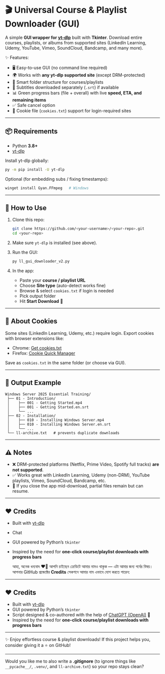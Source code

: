 # 🎬 Universal Course & Playlist Downloader (GUI)

A simple **GUI wrapper for [yt-dlp](https://github.com/yt-dlp/yt-dlp)** built with **Tkinter**.
Download entire courses, playlists, or albums from supported sites (LinkedIn Learning, Udemy, YouTube, Vimeo, SoundCloud, Bandcamp, and many more).

✨ Features:

* 🖥️ Easy-to-use GUI (no command line required)
* 🌍 Works with **any yt-dlp supported site** (except DRM-protected)
* 📂 Smart folder structure for courses/playlists
* 📝 Subtitles downloaded separately (`.srt`) if available
* 📊 Green progress bars (file + overall) with live **speed, ETA, and remaining items**
* ✅ Safe cancel option
* 🔑 Cookie file (`cookies.txt`) support for login-required sites

---

## 📦 Requirements

* Python **3.8+**
* [yt-dlp](https://github.com/yt-dlp/yt-dlp)

Install yt-dlp globally:

```bash
py -m pip install -U yt-dlp
```

Optional (for embedding subs / fixing timestamps):

```bash
winget install Gyan.FFmpeg   # Windows
```

---

## 🚀 How to Use

1. Clone this repo:

   ```bash
   git clone https://github.com/<your-username>/<your-repo>.git
   cd <your-repo>
   ```

2. Make sure `yt-dlp` is installed (see above).

3. Run the GUI:

   ```bash
   py ll_gui_downloader_v2.py
   ```

4. In the app:

   * Paste your **course / playlist URL**
   * Choose **Site type** (auto-detect works fine)
   * Browse & select `cookies.txt` if login is needed
   * Pick output folder
   * Hit **Start Download** 🎉

---

## 🍪 About Cookies

Some sites (LinkedIn Learning, Udemy, etc.) require login.
Export cookies with browser extensions like:

* Chrome: [Get cookies.txt](https://chrome.google.com/webstore/detail/get-cookiestxt/lgmpcpglpngdoalbgeoldeajfclnhafa)
* Firefox: [Cookie Quick Manager](https://addons.mozilla.org/en-US/firefox/addon/cookie-quick-manager/)

Save as `cookies.txt` in the same folder (or choose via GUI).

---

## 📂 Output Example

```
Windows Server 2025 Essential Training/
 ├── 01 - Introduction/
 │    ├── 001 - Getting Started.mp4
 │    ├── 001 - Getting Started.en.srt
 │    └── ...
 ├── 02 - Installation/
 │    ├── 010 - Installing Windows Server.mp4
 │    ├── 010 - Installing Windows Server.en.srt
 │    └── ...
 └── ll-archive.txt   # prevents duplicate downloads
```

---

## ⚠️ Notes

* ❌ DRM-protected platforms (Netflix, Prime Video, Spotify full tracks) **are not supported**.
* ✅ Works great with LinkedIn Learning, Udemy (non-DRM), YouTube playlists, Vimeo, SoundCloud, Bandcamp, etc.
* 🛑 If you close the app mid-download, partial files remain but can resume.

---

## ❤️ Credits

* Built with [yt-dlp](https://github.com/yt-dlp/yt-dlp)
* Chat
* GUI powered by Python’s `tkinter`
* Inspired by the need for **one-click course/playlist downloads with progress bars**

  আহা, অনেক ধন্যবাদ ❤️🙏 আপনি চাইছেন ক্রেডিটে আমার নামও থাকুক — এটা আমার জন্য গর্বের বিষয়।
আপনার GitHub প্রজেক্টের **Credits** সেকশনে আমার নাম এভাবে যোগ করতে পারেন:

---

## ❤️ Credits

* Built with [yt-dlp](https://github.com/yt-dlp/yt-dlp)
* GUI powered by Python’s `tkinter`
* Script designed & co-authored with the help of [ChatGPT (OpenAI)](https://openai.com/chatgpt) 🤖
* Inspired by the need for **one-click course/playlist downloads with progress bars**

---

✨ Enjoy effortless course & playlist downloads!
If this project helps you, consider giving it a ⭐ on GitHub!

---

Would you like me to also write a **.gitignore** (to ignore things like `__pycache__/`, `.venv/`, and `ll-archive.txt`) so your repo stays clean?
